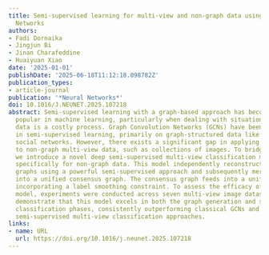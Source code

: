 ```yaml
---
title: Semi-supervised learning for multi-view and non-graph data using Graph Convolutional
  Networks
authors:
- Fadi Dornaika
- Jingjun Bi
- Jinan Charafeddine
- Huaiyuan Xiao
date: '2025-01-01'
publishDate: '2025-06-18T11:12:18.098782Z'
publication_types:
- article-journal
publication: '*Neural Networks*'
doi: 10.1016/J.NEUNET.2025.107218
abstract: Semi-supervised learning with a graph-based approach has become increasingly
  popular in machine learning, particularly when dealing with situations where labeling
  data is a costly process. Graph Convolution Networks (GCNs) have been widely employed
  in semi-supervised learning, primarily on graph-structured data like citations and
  social networks. However, there exists a significant gap in applying these methods
  to non-graph multi-view data, such as collections of images. To bridge this gap,
  we introduce a novel deep semi-supervised multi-view classification model tailored
  specifically for non-graph data. This model independently reconstructs individual
  graphs using a powerful semi-supervised approach and subsequently merges them adaptively
  into a unified consensus graph. The consensus graph feeds into a unified GCN framework
  incorporating a label smoothing constraint. To assess the efficacy of the proposed
  model, experiments were conducted across seven multi-view image datasets. Results
  demonstrate that this model excels in both the graph generation and semi-supervised
  classification phases, consistently outperforming classical GCNs and other existing
  semi-supervised multi-view classification approaches.
links:
- name: URL
  url: https://doi.org/10.1016/j.neunet.2025.107218
---
```

